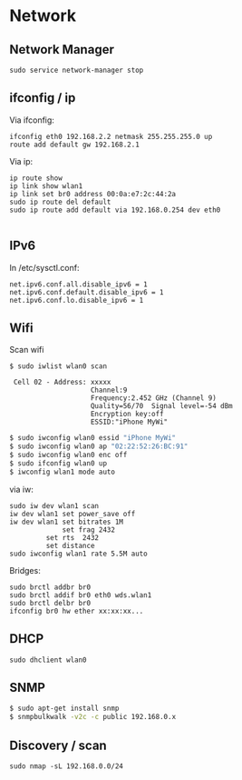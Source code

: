 # Network

## Network Manager

`sudo service network-manager stop`

## ifconfig / ip

Via ifconfig:
```
ifconfig eth0 192.168.2.2 netmask 255.255.255.0 up
route add default gw 192.168.2.1
```

Via ip:
```
ip route show
ip link show wlan1
ip link set br0 address 00:0a:e7:2c:44:2a
sudo ip route del default 
sudo ip route add default via 192.168.0.254 dev eth0


```

## IPv6

In /etc/sysctl.conf:

```
net.ipv6.conf.all.disable_ipv6 = 1
net.ipv6.conf.default.disable_ipv6 = 1
net.ipv6.conf.lo.disable_ipv6 = 1
```

## Wifi

Scan wifi

```
$ sudo iwlist wlan0 scan

 Cell 02 - Address: xxxxx
                    Channel:9
                    Frequency:2.452 GHz (Channel 9)
                    Quality=56/70  Signal level=-54 dBm  
                    Encryption key:off
                    ESSID:"iPhone MyWi"
```


```bash
$ sudo iwconfig wlan0 essid "iPhone MyWi"
$ sudo iwconfig wlan0 ap "02:22:52:26:BC:91"
$ sudo iwconfig wlan0 enc off
$ sudo ifconfig wlan0 up
$ iwconfig wlan1 mode auto
```

via iw:
```
sudo iw dev wlan1 scan
iw dev wlan1 set power_save off
iw dev wlan1 set bitrates 1M
             set frag 2432
	     set rts  2432
	     set distance
sudo iwconfig wlan1 rate 5.5M auto
```


Bridges:

```
sudo brctl addbr br0
sudo brctl addif br0 eth0 wds.wlan1
sudo brctl delbr br0
ifconfig br0 hw ether xx:xx:xx...
```

## DHCP

`sudo dhclient wlan0`


## SNMP

```bash
$ sudo apt-get install snmp
$ snmpbulkwalk -v2c -c public 192.168.0.x
```

## Discovery / scan

```
sudo nmap -sL 192.168.0.0/24
```



